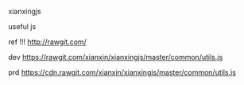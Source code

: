 xianxingjs

useful js

ref !!! http://rawgit.com/


dev
https://rawgit.com/xianxin/xianxingjs/master/common/utils.js

prd
https://cdn.rawgit.com/xianxin/xianxingjs/master/common/utils.js
